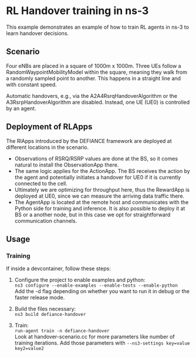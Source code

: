 # RL Handover training in ns-3

This example demonstrates an example of how to train RL agents in ns-3 to learn handover decisions.

## Scenario

Four eNBs are placed in a square of 1000m x 1000m. Three UEs follow a RandomWaypointMobilityModel within the square, meaning they walk from a randomly sampled point to another. This happens in a straight line and with constant speed.

Automatic handovers, e.g., via the A2A4RsrqHandoverAlgorithm or the A3RsrpHandoverAlgorithm are disabled. Instead, one UE (UE0) is controlled by an agent.

## Deployment of RLApps

The RlApps introduced by the DEFIANCE framework are deployed at different locations in the scenario.
- Observations of RSRQ/RSRP values are done at the BS, so it comes natural to install the ObservationApp there.
- The same logic applies for the ActionApp. The BS receives the action by the agent and potentially initiates a handover for UE0 if it is currently connected to the cell.
- Ultimately we are optimizing for throughput here, thus the RewardApp is deployed at UE0, since we can measure the arriving data traffic there.
- The AgentApp is located at the remote host and communicates with the Python side for training and inference. It is also possible to deploy it at BS or a another node, but in this case we opt for straightforward communication channels.

## Usage

### Training

If inside a devcontainer, follow these steps:

1. Configure the project to enable examples and python: \
```ns3 configure --enable-examples --enable-tests --enable-python``` \
Add the -d flag depending on whether you want to run it in debug or the faster release mode.

2. Build the files necessary: \
```ns3 build defiance-handover```

3. Train:\
```run-agent train -n defiance-handover``` \
Look at handover-scenario.cc for more parameters like number of training iterations. Add those parameters with ```--ns3-settings key=value key2=value2```

